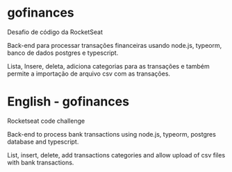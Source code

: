 # gofinances
Desafio de código da RocketSeat

Back-end para processar transações financeiras usando node.js, typeorm, banco de dados postgres e typescript.

Lista, Insere, deleta, adiciona categorias para as transações e também permite a importação de arquivo csv com as transações.


# English - gofinances

Rocketseat code challenge

Back-end to process bank transactions using node.js, typeorm, postgres database and typescript.

List, insert, delete, add transactions categories and allow upload of csv files with bank transactions.


